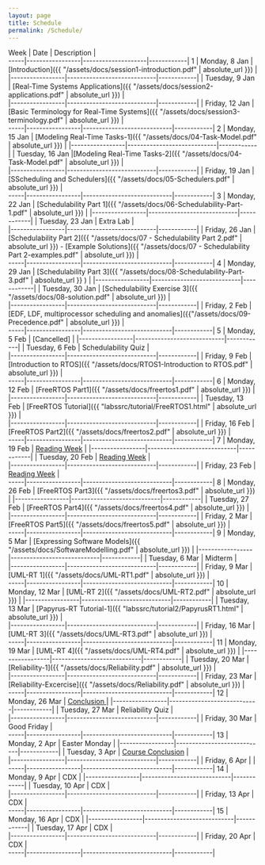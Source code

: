 ```yaml
---
layout: page
title: Schedule
permalink: /Schedule/
---
```


Week | Date            | Description        |  
-----|-----------------|--------------------|------------|
1    | Monday,  8 Jan  | [Introduction]({{ "/assets/docs/session1-introduction.pdf" | absolute_url }})       |
     |-----------------|----------------------------|------------|
     | Tuesday, 9 Jan  | [Real-Time Systems Applications]({{ "/assets/docs/session2-applications.pdf" | absolute_url }})       |  
     |-----------------|----------------------------|------------|
     | Friday, 12 Jan | [Basic Terminology for Real-Time Systems]({{ "/assets/docs/session3-terminology.pdf" | absolute_url }}) |    
-----|-----------------|----------------------------|------------|
2    | Monday, 15 Jan | [Modeling Real-Time Tasks-1]({{ "/assets/docs/04-Task-Model.pdf" | absolute_url }})  | 
     |-----------------|----------------------------|------------|
     | Tuesday, 16 Jan |[Modeling Real-Time Tasks-2]({{ "/assets/docs/04-Task-Model.pdf" | absolute_url }})  |  
     |-----------------|----------------------------|------------|
     | Friday, 19 Jan | [SScheduling  and  Schedulers]({{ "/assets/docs/05-Schedulers.pdf" | absolute_url }})       |    
-----|-----------------|----------------------------|------------|
3    | Monday, 22 Jan | [Schedulability Part 1]({{ "/assets/docs/06-Schedulability-Part-1.pdf" | absolute_url }})       | 
     |-----------------|----------------------------|------------|
     | Tuesday, 23 Jan | Extra Lab       |  
     |-----------------|----------------------------|------------|
     | Friday, 26 Jan | [Schedulability Part 2]({{ "/assets/docs/07 - Schedulability Part 2.pdf" | absolute_url }}) - [Example Solutions]({{ "/assets/docs/07 - Schedulability Part 2-examples.pdf" | absolute_url }})       |    
-----|-----------------|----------------------------|------------|
4    | Monday, 29 Jan | [Schedulability Part 3]({{ "/assets/docs/08-Schedulability-Part-3.pdf" | absolute_url }} )   | 
     |-----------------|----------------------------|------------|
     | Tuesday, 30 Jan | [Schedulability Exercise 3]({{ "/assets/docs/08-solution.pdf" | absolute_url }})       |  
     |-----------------|----------------------------|------------|
     | Friday, 2 Feb | [EDF, LDF, multiprocessor scheduling and anomalies]({{"/assets/docs/09-Precedence.pdf" | absolute_url }})       |    
-----|-----------------|----------------------------|------------|
5    | Monday, 5 Feb | [Cancelled]       | 
     |-----------------|----------------------------|------------|
     | Tuesday, 6 Feb | Schedulability Quiz       |  
     |-----------------|----------------------------|------------|
     | Friday, 9 Feb | [Introduction to RTOS]({{ "/assets/docs/RTOS1-Introduction to RTOS.pdf" | absolute_url }})     |    
-----|-----------------|----------------------------|------------|
6    | Monday, 12 Feb | [FreeRTOS Part1]({{ "/assets/docs/freertos1.pdf" | absolute_url }})       | 
     |-----------------|----------------------------|------------|
     | Tuesday, 13 Feb | [FreeRTOS Tutorial]({{ "labssrc/tutorial/FreeRTOS1.html" | absolute_url }})       |  
     |-----------------|----------------------------|------------|
     | Friday, 16 Feb | [FreeRTOS Part2]({{ "/assets/docs/freertos2.pdf" | absolute_url }})       |    
-----|-----------------|----------------------------|------------|
7    | Monday, 19 Feb | [Reading Week](test)       | 
     |-----------------|----------------------------|------------|
     | Tuesday, 20 Feb | [Reading Week](test)       |  
     |-----------------|----------------------------|------------|
     | Friday, 23 Feb | [Reading Week](test)       |    
-----|-----------------|----------------------------|------------|
8    | Monday, 26 Feb | [FreeRTOS Part3]({{ "/assets/docs/freertos3.pdf" | absolute_url }})       | 
     |-----------------|----------------------------|------------|
     | Tuesday, 27 Feb | [FreeRTOS Part4]({{ "/assets/docs/freertos4.pdf" | absolute_url }})       |  
     |-----------------|----------------------------|------------|
     | Friday, 2 Mar | [FreeRTOS Part5]({{ "/assets/docs/freertos5.pdf" | absolute_url }})       |    
-----|-----------------|----------------------------|------------|
9    | Monday, 5 Mar | [Expressing Software Models]({{ "/assets/docs/SoftwareModelling.pdf" |  absolute_url }})        | 
     |-----------------|----------------------------|------------|
     | Tuesday, 6 Mar | Midterm      |  
     |-----------------|----------------------------|------------|
     | Friday, 9 Mar | [UML-RT 1]({{ "/assets/docs/UML-RT1.pdf" |  absolute_url }})       |    
-----|-----------------|----------------------------|------------|
10   | Monday, 12 Mar | [UML-RT 2]({{ "/assets/docs/UML-RT2.pdf" |  absolute_url }})       | 
     |-----------------|----------------------------|------------|
     | Tuesday, 13 Mar | [Papyrus-RT Tutorial-1]({{ "labssrc/tutorial2/PapyrusRT1.html" | absolute_url }})         |  
     |-----------------|----------------------------|------------|
     | Friday, 16 Mar | [UML-RT 3]({{ "/assets/docs/UML-RT3.pdf" |  absolute_url }})       |    
-----|-----------------|----------------------------|------------|
11   | Monday, 19 Mar | [UML-RT 4]({{ "/assets/docs/UML-RT4.pdf" |  absolute_url }})      | 
     |-----------------|----------------------------|------------|
     | Tuesday, 20 Mar | [Reliability-1]({{ "/assets/docs/Reliability.pdf" |  absolute_url }})            |  
     |-----------------|----------------------------|------------|
     | Friday, 23 Mar | [Reliability-Excercise]({{ "/assets/docs/Reliability.pdf" |  absolute_url }})        |    
-----|-----------------|----------------------------|------------|
12   | Monday, 26 Mar | [Conclusion ](test)         | 
     |-----------------|----------------------------|------------|
     | Tuesday, 27 Mar | Reliability Quiz       |  
     |-----------------|----------------------------|------------|
     | Friday, 30 Mar |     Good Friday  |    
-----|-----------------|----------------------------|------------|
13   | Monday, 2 Apr | Easter Monday       | 
     |-----------------|----------------------------|------------|
     | Tuesday, 3 Apr | [Course Conclusion](test)        |  
     |-----------------|----------------------------|------------|
     | Friday, 6 Apr |        |    
-----|-----------------|----------------------------|------------|
14   | Monday, 9 Apr | CDX       | 
     |-----------------|----------------------------|------------|
     | Tuesday, 10 Apr | CDX       |  
     |-----------------|----------------------------|------------|
     | Friday, 13 Apr | CDX       |    
-----|-----------------|----------------------------|------------|
15   | Monday, 16 Apr | CDX       | 
     |-----------------|----------------------------|------------|
     | Tuesday, 17 Apr | CDX       |  
     |-----------------|----------------------------|------------|
     | Friday, 20 Apr | CDX       |    
-----|-----------------|----------------------------|------------|

